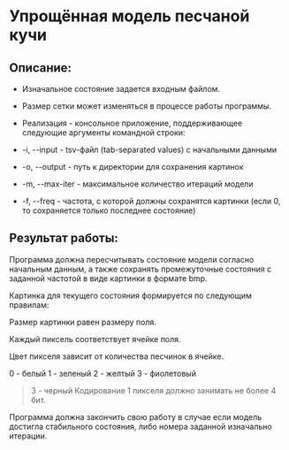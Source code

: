 # Упрощённая модель песчаной кучи

## Описание:
- Изначальное состояние задается входным файлом.

- Размер сетки может изменяться в процессе работы программы.

- Реализация - консольное приложение, поддерживающее следующие аргументы командной строки:

- -i, --input - tsv-файл (tab-separated values) c начальными данными

- -o, --output - путь к директории для сохранения картинок

- -m, --max-iter - максимальное количество итераций модели

- -f, --freq - частота, с которой должны сохранятся картинки (если 0, то сохраняется только последнее состояние)
## Результат работы:
Программа должна пересчитывать состояние модели согласно начальным данным, а также сохранять промежуточные состояния с заданной частотой в виде картинки в формате bmp.

Картинка для текущего состояния формируется по следующим правилам:

Размер картинки равен размеру поля.

Каждый пиксель соответствует ячейке поля.

Цвет пикселя зависит от количества песчинок в ячейке.

0 - белый
1 - зеленый
2 - желтый
3 - фиолетовый
> 3 - черный
Кодирование 1 пикселя должно занимать не более 4 бит.

Программа должна закончить свою работу в случае если модель достигла стабильного состояния, либо номера заданной изначально итерации.
